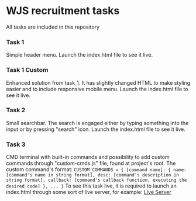 # WJS recruitment tasks

All tasks are included in this repository

### Task 1
Simple header menu. 
Launch the index.html file to see it live.

### Task 1 Custom
Enhanced solution from task_1. It has slightly changed HTML to make styling easier and to include responsive mobile menu.
Launch the index.html file to see it live.

### Task 2
Small searchbar. The search is engaged either by typing something into the input or by pressing "search" icon.
Launch the index.html file to see it live.

### Task 3
CMD terminal with built-in commands and possibility to add custom commands through "custom-cmds.js" file, found at project's root. 
The custom command's format: 
`
CUSTOM_COMMANDS = {
	[command name]: {
		name: [command's name in string format],
		desc: [command's description in string format],
		callback: [command's callback function, executing the desired code]
	},
 ...
 }
 `
To see this task live, it is required to launch an index.html through some sort of live server, for example: [Live Server](https://marketplace.visualstudio.com/items?itemName=ritwickdey.LiveServer)
